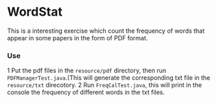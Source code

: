 # WordStat
This is a interesting exercise which count the frequency of words that appear in some papers in the form of PDF format.

### Use
1 Put the pdf files in the `resource/pdf` directory, then run `PDFManagerTest.java`.(This will  generate the corresponding txt file in the `resource/txt` direcotory.
2 Run `FreqCalTest.java`, this will print in the console the frequency of different words in the txt files.


